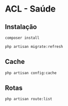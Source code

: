 # ACL - Saúde

## Instalação

```bash
composer install
```

```bash
php artisan migrate:refresh
```

## Cache
 
````bash
php artisan config:cache
````

## Rotas

````bash
php artisan route:list
````